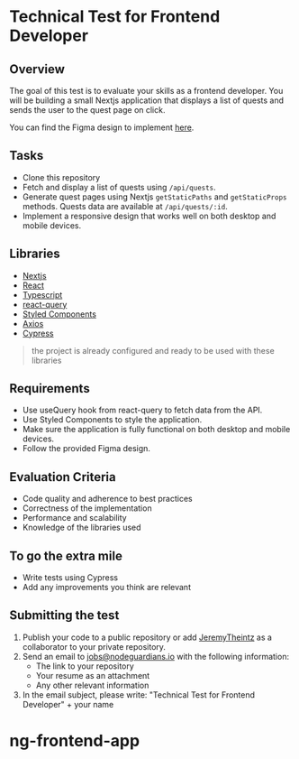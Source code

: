 # Technical Test for Frontend Developer

## Overview

The goal of this test is to evaluate your skills as a frontend developer. You will be building a small Nextjs application that displays a list of quests and sends the user to the quest page on click.

You can find the Figma design to implement [here](https://www.figma.com/file/NsOrfryi2VoVTmQCEM4vt3/Front-end-Application?node-id=0%3A1&t=66RyEXHpyshdytVl-1).

## Tasks

-   Clone this repository
-   Fetch and display a list of quests using `/api/quests`.
-   Generate quest pages using Nextjs `getStaticPaths` and `getStaticProps` methods. Quests data are available at `/api/quests/:id`.
-   Implement a responsive design that works well on both desktop and mobile devices.

## Libraries

-   [Nextjs](https://nextjs.org/)
-   [React](https://reactjs.org/)
-   [Typescript](https://www.typescriptlang.org/)
-   [react-query](https://react-query.tanstack.com/)
-   [Styled Components](https://styled-components.com/)
-   [Axios](https://axios-http.com/)
-   [Cypress](https://www.cypress.io/)

> the project is already configured and ready to be used with these libraries

## Requirements

-   Use useQuery hook from react-query to fetch data from the API.
-   Use Styled Components to style the application.
-   Make sure the application is fully functional on both desktop and mobile devices.
-   Follow the provided Figma design.

## Evaluation Criteria

-   Code quality and adherence to best practices
-   Correctness of the implementation
-   Performance and scalability
-   Knowledge of the libraries used

## To go the extra mile

-   Write tests using Cypress
-   Add any improvements you think are relevant

## Submitting the test

1. Publish your code to a public repository or add [JeremyTheintz](https://github.com/JeremyTheintz) as a collaborator to your private repository.
2. Send an email to [jobs@nodeguardians.io](mailto:jobs@nodeguardians.io) with the following information:
    - The link to your repository
    - Your resume as an attachment
    - Any other relevant information
3. In the email subject, please write: "Technical Test for Frontend Developer" + your name

# ng-frontend-app
